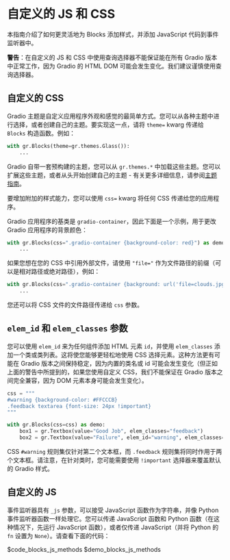 # 自定义的 JS 和 CSS

本指南介绍了如何更灵活地为 Blocks 添加样式，并添加 JavaScript 代码到事件监听器中。

**警告**：在自定义的 JS 和 CSS 中使用查询选择器不能保证能在所有 Gradio 版本中正常工作，因为 Gradio 的 HTML DOM 可能会发生变化。我们建议谨慎使用查询选择器。

## 自定义的 CSS

Gradio 主题是自定义应用程序外观和感觉的最简单方式。您可以从各种主题中进行选择，或者创建自己的主题。要实现这一点，请将 `theme=` kwarg 传递给 `Blocks` 构造函数。例如：

```python
with gr.Blocks(theme=gr.themes.Glass()):
    ...
```

Gradio 自带一套预构建的主题，您可以从 `gr.themes.*` 中加载这些主题。您可以扩展这些主题，或者从头开始创建自己的主题 - 有关更多详细信息，请参阅[主题指南](/theming-guide)。

要增加附加的样式能力，您可以使用 `css=` kwarg 将任何 CSS 传递给您的应用程序。

Gradio 应用程序的基类是 `gradio-container`，因此下面是一个示例，用于更改 Gradio 应用程序的背景颜色：
```python
with gr.Blocks(css=".gradio-container {background-color: red}") as demo:
    ...
```

如果您想在您的 CSS 中引用外部文件，请使用 `"file="` 作为文件路径的前缀（可以是相对路径或绝对路径），例如：

```python
with gr.Blocks(css=".gradio-container {background: url('file=clouds.jpg')}") as demo:
    ...
```

您还可以将 CSS 文件的文件路径传递给 `css` 参数。

## `elem_id` 和 `elem_classes` 参数

您可以使用 `elem_id` 来为任何组件添加 HTML 元素 `id`，并使用 `elem_classes` 添加一个类或类列表。这将使您能够更轻松地使用 CSS 选择元素。这种方法更有可能在 Gradio 版本之间保持稳定，因为内置的类名或 id 可能会发生变化（但正如上面的警告中所提到的，如果您使用自定义 CSS，我们不能保证在 Gradio 版本之间完全兼容，因为 DOM 元素本身可能会发生变化）。

```python
css = """
#warning {background-color: #FFCCCB} 
.feedback textarea {font-size: 24px !important}
"""

with gr.Blocks(css=css) as demo:
    box1 = gr.Textbox(value="Good Job", elem_classes="feedback")
    box2 = gr.Textbox(value="Failure", elem_id="warning", elem_classes="feedback")
```

CSS `#warning` 规则集仅针对第二个文本框，而 `.feedback` 规则集将同时作用于两个文本框。请注意，在针对类时，您可能需要使用 `!important` 选择器来覆盖默认的 Gradio 样式。

## 自定义的 JS

事件监听器具有 `_js` 参数，可以接受 JavaScript 函数作为字符串，并像 Python 事件监听器函数一样处理它。您可以传递 JavaScript 函数和 Python 函数（在这种情况下，先运行 JavaScript 函数），或者仅传递 JavaScript（并将 Python 的 `fn` 设置为 `None`）。请查看下面的代码：

$code_blocks_js_methods
$demo_blocks_js_methods